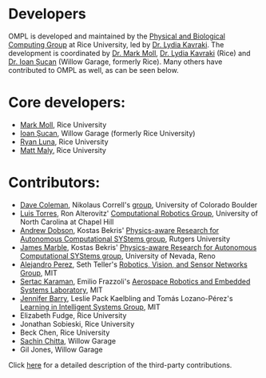 # Developers

OMPL is developed and maintained by the [Physical and Biological Computing Group](http://www.kavrakilab.org) at Rice University, led by [Dr. Lydia Kavraki](http://www.cs.rice.edu/~kavraki). The development is coordinated by [Dr. Mark Moll](http://www.cs.rice.edu/~mmoll), [Dr. Lydia Kavraki](http://www.cs.rice.edu/~kavraki) (Rice) and [Dr. Ioan Șucan](http://ioan.sucan.ro) (Willow Garage, formerly Rice). Many others have contributed to OMPL as well, as can be seen below.

# Core developers:

- [Mark Moll](http://www.cs.rice.edu/~mmoll), Rice University
- [Ioan Șucan](http://ioan.sucan.ro), Willow Garage (formerly Rice University)
- [Ryan Luna](http://www.ryanluna.com), Rice University
- [Matt Maly](http://kavrakilab.org/profiles/mmaly), Rice University

# Contributors:

- [Dave Coleman](http://davetcoleman.com/),  Nikolaus Correll's [group](http://correll.cs.colorado.edu/), University of Colorado Boulder
- [Luis Torres](http://luis.web.unc.edu), Ron Alterovitz' [Computational Robotics Group](http://robotics.cs.unc.edu), University of North Carolina at Chapel Hill
- [Andrew Dobson](http://www.pracsyslab.org/dobson), Kostas Bekris' [Physics-aware Research for Autonomous Computational SYStems group](http://www.pracsyslab.org), Rutgers University
- [James Marble](http://www.cse.unr.edu/robotics/pracsys/marble), Kostas Bekris' [Physics-aware Research for Autonomous Computational SYStems group](http://www.cse.unr.edu/robotics/pracsys), University of Nevada, Reno
- [Alejandro Perez](http://people.csail.mit.edu/aperez/www), Seth Teller's [Robotics, Vision, and Sensor Networks Group](http://rvsn.csail.mit.edu), MIT
- [Sertac Karaman](http://sertac.scripts.mit.edu/web), Emilio Frazzoli's [Aerospace Robotics and Embedded Systems Laboratory](http://ares.lids.mit.edu), MIT
- [Jennifer Barry](http://people.csail.mit.edu/jbarry), Leslie Pack Kaelbling and Tomás Lozano-Pérez's [Learning in Intelligent Systems Group](http://lis.csail.mit.edu), MIT
- Elizabeth Fudge, Rice University
- Jonathan Sobieski, Rice University
- Beck Chen, Rice University
- [Sachin Chitta](http://www.willowgarage.com/pages/people/sachin-chitta-research-scientist), Willow Garage
- Gil Jones, Willow Garage

Click [here](thirdparty.html) for a detailed description of the third-party contributions.
